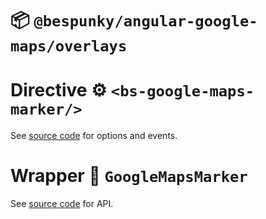 # 📦 `@bespunky/angular-google-maps/overlays`

# Directive ⚙ `<bs-google-maps-marker/>`

See [source code](https://dev.azure.com/BeSpunky/Libraries/_git/angular-google-maps?path=%2Fprojects%2Fbespunky%2Fangular-google-maps%2Foverlays%2Fmodules%2Fmarker%2Fdirective%2Fgoogle-maps-marker.directive.ts&version=GBmaster) for options and events.

# Wrapper 🧬 `GoogleMapsMarker`

See [source code](https://dev.azure.com/BeSpunky/Libraries/_git/angular-google-maps?path=%2Fprojects%2Fbespunky%2Fangular-google-maps%2Foverlays%2Fmodules%2Fmarker%2Fgoogle-maps-marker.ts&version=GBmaster) for API.
